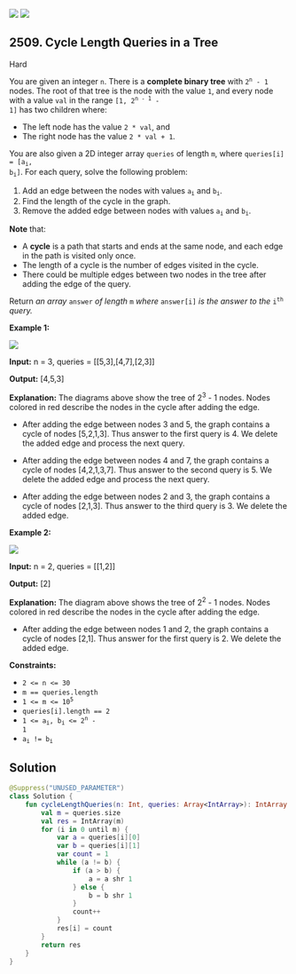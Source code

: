 [![](https://img.shields.io/github/stars/javadev/LeetCode-in-Kotlin?label=Stars&style=flat-square)](https://github.com/javadev/LeetCode-in-Kotlin)
[![](https://img.shields.io/github/forks/javadev/LeetCode-in-Kotlin?label=Fork%20me%20on%20GitHub%20&style=flat-square)](https://github.com/javadev/LeetCode-in-Kotlin/fork)

## 2509\. Cycle Length Queries in a Tree

Hard

You are given an integer `n`. There is a **complete binary tree** with <code>2<sup>n</sup> - 1</code> nodes. The root of that tree is the node with the value `1`, and every node with a value `val` in the range <code>[1, 2<sup>n - 1</sup> - 1]</code> has two children where:

*   The left node has the value `2 * val`, and
*   The right node has the value `2 * val + 1`.

You are also given a 2D integer array `queries` of length `m`, where <code>queries[i] = [a<sub>i</sub>, b<sub>i</sub>]</code>. For each query, solve the following problem:

1.  Add an edge between the nodes with values <code>a<sub>i</sub></code> and <code>b<sub>i</sub></code>.
2.  Find the length of the cycle in the graph.
3.  Remove the added edge between nodes with values <code>a<sub>i</sub></code> and <code>b<sub>i</sub></code>.

**Note** that:

*   A **cycle** is a path that starts and ends at the same node, and each edge in the path is visited only once.
*   The length of a cycle is the number of edges visited in the cycle.
*   There could be multiple edges between two nodes in the tree after adding the edge of the query.

Return _an array_ `answer` _of length_ `m` _where_ `answer[i]` _is the answer to the_ <code>i<sup>th</sup></code> _query._

**Example 1:**

![](https://assets.leetcode.com/uploads/2022/10/25/bexample1.png)

**Input:** n = 3, queries = \[\[5,3],[4,7],[2,3]]

**Output:** [4,5,3]

**Explanation:** The diagrams above show the tree of 2<sup>3</sup> - 1 nodes. Nodes colored in red describe the nodes in the cycle after adding the edge. 

- After adding the edge between nodes 3 and 5, the graph contains a cycle of nodes [5,2,1,3]. Thus answer to the first query is 4. We delete the added edge and process the next query. 

- After adding the edge between nodes 4 and 7, the graph contains a cycle of nodes [4,2,1,3,7]. Thus answer to the second query is 5. We delete the added edge and process the next query. 

- After adding the edge between nodes 2 and 3, the graph contains a cycle of nodes [2,1,3]. Thus answer to the third query is 3. We delete the added edge.

**Example 2:**

![](https://assets.leetcode.com/uploads/2022/10/25/aexample2.png)

**Input:** n = 2, queries = \[\[1,2]]

**Output:** [2]

**Explanation:** The diagram above shows the tree of 2<sup>2</sup> - 1 nodes. Nodes colored in red describe the nodes in the cycle after adding the edge. 

- After adding the edge between nodes 1 and 2, the graph contains a cycle of nodes [2,1]. Thus answer for the first query is 2. We delete the added edge.

**Constraints:**

*   `2 <= n <= 30`
*   `m == queries.length`
*   <code>1 <= m <= 10<sup>5</sup></code>
*   `queries[i].length == 2`
*   <code>1 <= a<sub>i</sub>, b<sub>i</sub> <= 2<sup>n</sup> - 1</code>
*   <code>a<sub>i</sub> != b<sub>i</sub></code>

## Solution

```kotlin
@Suppress("UNUSED_PARAMETER")
class Solution {
    fun cycleLengthQueries(n: Int, queries: Array<IntArray>): IntArray {
        val m = queries.size
        val res = IntArray(m)
        for (i in 0 until m) {
            var a = queries[i][0]
            var b = queries[i][1]
            var count = 1
            while (a != b) {
                if (a > b) {
                    a = a shr 1
                } else {
                    b = b shr 1
                }
                count++
            }
            res[i] = count
        }
        return res
    }
}
```